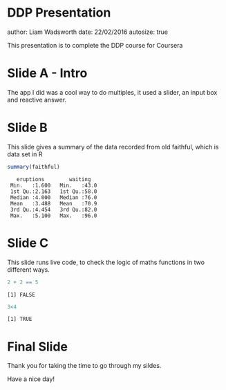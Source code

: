 DDP Presentation
========================================================
author: Liam Wadsworth
date: 22/02/2016
autosize: true

This presentation is to complete the DDP course for Coursera

Slide A - Intro
========================================================
The app I did was a cool way to do multiples,
it used a slider, an input box and reactive answer.


Slide B
========================================================

This slide gives a summary of the data recorded from old faithful, which is data set in R

```r
summary(faithful)
```

```
   eruptions        waiting    
 Min.   :1.600   Min.   :43.0  
 1st Qu.:2.163   1st Qu.:58.0  
 Median :4.000   Median :76.0  
 Mean   :3.488   Mean   :70.9  
 3rd Qu.:4.454   3rd Qu.:82.0  
 Max.   :5.100   Max.   :96.0  
```

Slide C
========================================================

This slide runs live code, to check the logic of maths functions in two different ways. 


```r
2 + 2 == 5
```

```
[1] FALSE
```

```r
3<4
```

```
[1] TRUE
```

Final Slide
========================================================

Thank you for taking the time to go through my sildes.

Have a nice day!
